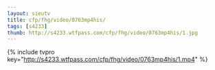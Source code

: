 ```yaml
--- 
layout: sieutv
title: cfp/fhg/video/0763mp4his/
tags: [s4233]
thumb: http://s4233.wtfpass.com/cfp/fhg/video/0763mp4his/1.jpg
---
```

{% include tvpro key="http://s4233.wtfpass.com/cfp/fhg/video/0763mp4his/1.mp4" %} 
